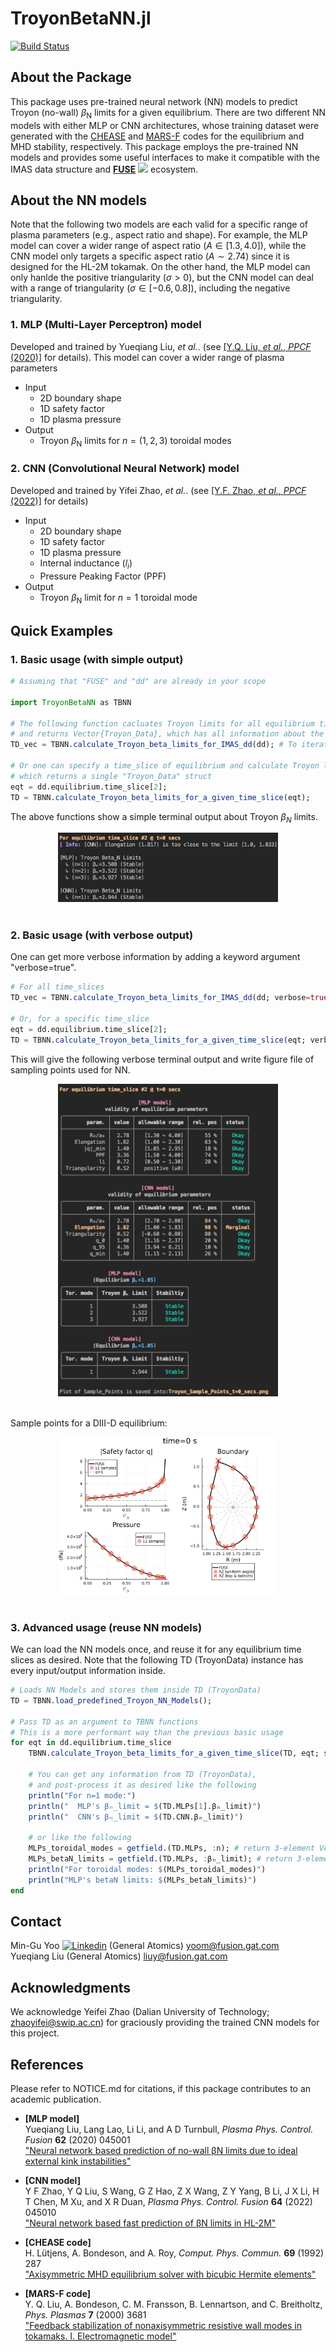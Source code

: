 # TroyonBetaNN.jl

[![Build Status](https://github.com/mgyoo86/TroyonBetaNN.jl/actions/workflows/CI.yml/badge.svg?branch=main)](https://github.com/mgyoo86/TroyonBetaNN.jl/actions/workflows/CI.yml?query=branch%3Amain)


<!-- ABOUT THE PROJECT -->
## About the Package
This package uses pre-trained neural network (NN) models to predict Troyon (no-wall) $\beta_\mathrm{N}$ limits for a given equilibrium.
There are two different NN models with either MLP or CNN architectures, whose training dataset were generated with the [CHEASE](https://doi.org/10.1016/0010-4655(92)90167-W) and [MARS-F](https://doi.org/10.1063/1.1287744) codes for the equilibrium and MHD stability, respectively.
This package employs the pre-trained NN models and provides some useful interfaces to make it compatible with the IMAS data structure and [**FUSE**](https://github.com/ProjectTorreyPines/FUSE.jl) [<img src="https://i.sstatic.net/tskMh.png">](https://github.com/ProjectTorreyPines/FUSE.jl) ecosystem.

## About the NN models
Note that the following two models are each valid for a specific range of plasma parameters (e.g., aspect ratio and shape).
For example, the MLP model can cover a wider range of aspect ratio ($A\in[1.3, 4.0]$), while the CNN model only targets a specific aspect ratio ($A \sim 2.74$) since it is designed for the HL-2M tokamak.
On the other hand, the MLP model can only hanlde the positive triangularity ($\sigma>0$), but the CNN model can deal with a range of triangularity ($\sigma \in [-0.6, 0.8]$), including the negative triangularity.

### 1. MLP (Multi-Layer Perceptron) model
Developed and trained by Yueqiang Liu, *et al.*. (see [[Y.Q. Liu, *et al.*, *PPCF* (2020)]](https://doi.org/10.1088/1361-6587/ab6f56) for details).
This model can cover a wider range of plasma parameters
* Input
    * 2D boundary shape
    * 1D safety factor
    * 1D plasma pressure
* Output
    * Troyon $\beta_\mathrm{N}$ limits for $n=(1,2,3)$ toroidal modes

### 2. CNN (Convolutional Neural Network) model
Developed and trained by Yifei Zhao, *et al.*. (see [[Y.F. Zhao, *et al.*, *PPCF* (2022)]](https://doi.org/10.1088/1361-6587/ac4524) for details)
* Input
    * 2D boundary shape
    * 1D safety factor
    * 1D plasma pressure
    * Internal inductance ($l_i$)
    * Pressure Peaking Factor (PPF)
* Output
    * Troyon $\beta_\mathrm{N}$ limit for $n=1$ toroidal mode



## Quick Examples
### 1. Basic usage (with simple output)
```julia
# Assuming that "FUSE" and "dd" are already in your scope

import TroyonBetaNN as TBNN

# The following function cacluates Troyon limits for all equilibrium time_slices in dd,
# and returns Vector{Troyon_Data}, which has all information about the result
TD_vec = TBNN.calculate_Troyon_beta_limits_for_IMAS_dd(dd); # To iterate

# Or one can specify a time_slice of equilibrium and calculate Troyon limits for it,
# which returns a single "Troyon_Data" struct
eqt = dd.equilibrium.time_slice[2];
TD = TBNN.calculate_Troyon_beta_limits_for_a_given_time_slice(eqt);
```
The above functions show a simple terminal output about Troyon $\beta_N$ limits.
<br />
<div align="center">
    <img src="assets/simple_terminal_output.png" width=70%>
</div>
<br />

### 2. Basic usage (with verbose output)

One can get more verbose information by adding a keyword argument "verbose=true".
```julia
# For all time_slices
TD_vec = TBNN.calculate_Troyon_beta_limits_for_IMAS_dd(dd; verbose=true);

# Or, for a specific time_slice
eqt = dd.equilibrium.time_slice[2];
TD = TBNN.calculate_Troyon_beta_limits_for_a_given_time_slice(eqt; verbose=true);
```
This will give the following verbose terminal output and write figure file of sampling points used for NN.
<br />
<div align="center">
    <img src="assets/verbose_terminal_output.png" width=70%>
</div>
<br />


Sample points for a DIII-D equilibrium:
<br />
<div align="center">
    <img src="assets/Troyon_Sample_Points.png" width=70%>
</div>
<br />

### 3. Advanced usage (reuse NN models)
We can load the NN models once, and reuse it for any equilibrium time slices as desired.
Note that the following TD (TroyonData) instance has every input/output information inside.
```julia
# Loads NN Models and stores them inside TD (TroyonData)
TD = TBNN.load_predefined_Troyon_NN_Models();

# Pass TD as an argument to TBNN functions
# This is a more performant way than the previous basic usage
for eqt in dd.equilibrium.time_slice
    TBNN.calculate_Troyon_beta_limits_for_a_given_time_slice(TD, eqt; silence=true);

    # You can get any information from TD (TroyonData),
    # and post-process it as desired like the following
    println("For n=1 mode:")
    println("  MLP's βₙ_limit = $(TD.MLPs[1].βₙ_limit)")
    println("  CNN's βₙ_limit = $(TD.CNN.βₙ_limit)")

    # or like the following
    MLPs_toroidal_modes = getfield.(TD.MLPs, :n); # return 3-element Vector{Int64}
    MLPs_betaN_limits = getfield.(TD.MLPs, :βₙ_limit); # return 3-element Vector{Float64}
    println("For toroidal modes: $(MLPs_toroidal_modes)")
    println("MLP's betaN limits: $(MLPs_betaN_limits)")
end


```


<!-- CONTACT -->
## Contact
Min-Gu Yoo [![Linkedin](https://i.sstatic.net/gVE0j.png)](https://www.linkedin.com/in/min-gu-yoo-704773230) (General Atomics)  yoom@fusion.gat.com \
Yueqiang Liu (General Atomics) liuy@fusion.gat.com



## Acknowledgments
We acknowledge Yeifei Zhao (Dalian University of Technology; <zhaoyifei@swip.ac.cn>) for graciously providing the trained CNN models for this project.

## References
Please refer to NOTICE.md for citations, if this package contributes to an academic publication.

* **[MLP model]**\
 Yueqiang Liu, Lang Lao, Li Li, and A D Turnbull, *Plasma Phys. Control. Fusion* **62** (2020) 045001 \
   ["Neural network based prediction of no-wall βN limits due to ideal external kink instabilities"](https://doi.org/10.1088/1361-6587/ab6f56)

* **[CNN model]**\
 Y F Zhao, Y Q Liu, S Wang, G Z Hao, Z X Wang, Z Y Yang, B Li, J X Li, H T Chen, M Xu, and X R Duan,  *Plasma Phys. Control. Fusion* **64** (2022) 045010 \
["Neural network based fast prediction of βN limits in HL-2M"](https://doi.org/10.1088/1361-6587/ac4524)

* **[CHEASE code]**\
H. Lütjens, A. Bondeson, and A. Roy, *Comput. Phys. Commun.* **69**  (1992) 287 \
["Axisymmetric MHD equilibrium solver with bicubic Hermite elements"](https://doi.org/10.1016/0010-4655(92)90167-W)

* **[MARS-F code]**\
Y. Q. Liu, A. Bondeson, C. M. Fransson, B. Lennartson, and C. Breitholtz,
*Phys. Plasmas* **7** (2000) 3681 \
["Feedback stabilization of nonaxisymmetric resistive wall modes in tokamaks. I. Electromagnetic model"](https://doi.org/10.1063/1.1287744)


<!-- <p align="right">(<a href="#readme-top">back to top</a>)</p> --j>